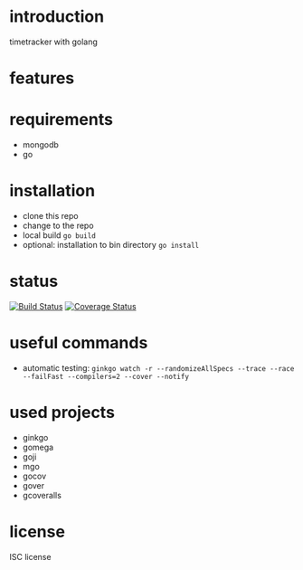 # introduction
timetracker with golang

# features

# requirements
* mongodb
* go

# installation
* clone this repo
* change to the repo
* local build `go build`
* optional: installation to bin directory `go install`

# status
[![Build Status](https://travis-ci.org/zippelmann/gtt.svg?branch=master)](https://travis-ci.org/zippelmann/gtt)
[![Coverage Status](https://coveralls.io/repos/zippelmann/gtt/badge.svg)](https://coveralls.io/r/zippelmann/gtt)

# useful commands
* automatic testing: `ginkgo watch -r --randomizeAllSpecs --trace --race --failFast --compilers=2 --cover --notify`

# used projects
* ginkgo
* gomega
* goji
* mgo
* gocov
* gover
* gcoveralls

# license
ISC license
